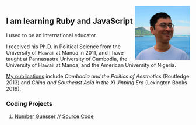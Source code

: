 <img src="Alvin.jpg" width="150" height="150" align="right">

## I am learning Ruby and JavaScript

I used to be an international educator.

I received his Ph.D. in Political Science from the University of Hawaii at Manoa in 2011, and I have taught at Pannasastra University of Cambodia, the University of Hawaii at Manoa, and the American University of Nigeria.

[My publications](https://alvinlim-writer.com/) include *Cambodia and the Politics of Aesthetics* (Routledge 2013) and *China and Southeast Asia in the Xi Jinping Era* (Lexington Books 2019).

### Coding Projects

1. [Number Guesser](https://alvinqingxing.github.io/Number-Guesser/) // [Source Code](https://github.com/alvinqingxing/Number-Guesser) 
